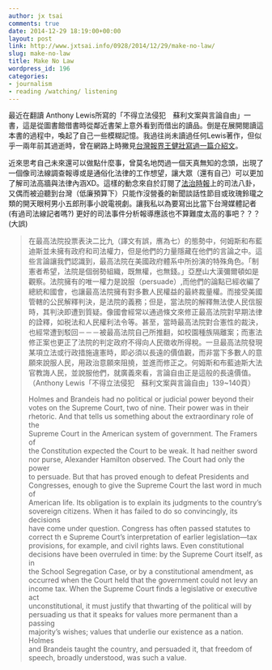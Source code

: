 ```yaml
---
author: jx tsai
comments: true
date: 2014-12-29 18:19:00+00:00
layout: post
link: http://www.jxtsai.info/0928/2014/12/29/make-no-law/
slug: make-no-law
title: Make No Law
wordpress_id: 196
categories:
- journalism
- reading /watching/ listening
---
```


最近在翻讀 Anthony Lewis所寫的「不得立法侵犯　蘇利文案與言論自由」一書，這是從圖書館借書時從鄰近書架上意外看到而借出的讀品。倒是在展開閱讀這本書的過程中，喚起了自己一些模糊記憶。我過往尚未讀過任何Lewis著作，但似乎一兩年前其過逝時，曾在網路上時撇見[台灣報界王健壯寫過一篇介紹文](http://opinion.cw.com.tw/blog/profile/45/article/296)。  
  
近來思考自己未來還可以做點什麼事，曾莫名地閃過一個天真無知的念頭，出現了一個像司法線調查報導或是通俗化法律的工作想望，讓大眾（還有自己）可以更加了解司法高牆與法律內涵XD。這樣的動念來自於訂閱了[法治時報](http://blog.yam.com/lawpaper)上的司法八卦，又偶而被迫聽到台灣（低廉預算下）只能作沒營養的新聞談話性節目或玫瑰鈴瓏之類的開天眼柯男小五郎刑事小說電視劇。讓我私以為要寫出比當下台灣媒體記者(有過司法線記者嗎?) 更好的司法事件分析報導應該也不算難度太高的事吧？？？(大誤)  


<blockquote>在最高法院投票表決二比九（譯文有誤，噟為七）的態勢中，何姆斯和布藍迪斯並未擁有政府和司法權力，但是他們的力量隱藏在他們的言論之中。這些言論讓我們認識到，最高法院在美國政府體系中所扮演的特殊角色。「制憲者希望，法院是個弱勢組織，既無權，也無錢。」亞歷山大漢彌爾頓如是觀察。法院擁有的唯一權力是說服（persuade）,而他們的論點已經收編了總統和國會，也讓最高法院擁有對多數人民權益的最終裁量權。而接受美國管轄的公民解釋判決，是法院的義務；但是，當法院的解釋無法使人民信服時，其判決即遭到質疑。像國會經常以通過條文來修正最高法院對早期法律的詮釋，如税法和人民權利法令等。甚至，當時最高法院對合憲性的裁決，也經常遭到駁回－－－被最高法院自己所推翻，如校園種族隔離案；而憲法修正案也更正了法院的判定政府不得向人民徵收所得稅。一旦最高法院發現某項立法或行政措施違憲時，即必須以長遠的價值觀，而非當下多數人的意願來說服人民，用政治意願來阻撓，並進而修正之。何姆斯和布藍迪斯大法官教誨人民，並說服他們，就廣義來看，言論自由正是這般的長遠價值。（Anthony Lewis「不得立法侵犯　蘇利文案與言論自由」139~140頁）  
  
Holmes and Brandeis had no political or judicial power beyond their  
votes on the Supreme Court, two of nine. Their power was in their  
rhetoric. And that tells us something about the extraordinary role of the  
Supreme Court in the American system of government. The Framers of  
the Constitution expected the Court to be weak. It had neither sword  
nor purse, Alexander Hamilton observed. The Court had only the power  
to persuade. But that has proved enough to defeat Presidents and  
Congresses, enough to give the Supreme Court the last word in much of  
American life. Its obligation is to explain its judgments to the country’s  
sovereign citizens. When it has failed to do so convincingly, its decisions  
have come under question. Congress has often passed statutes to  
correct th e Supreme Court’s interpretation of earlier legislation—tax  
provisions, for example, and civil rights laws. Even constitutional  
decisions have been overruled in time: by the Supreme Court itself, as in  
the School Segregation Case, or by a constitutional amendment, as  
occurred when the Court held that the government could not levy an  
income tax. When the Supreme Court finds a legislative or executive act  
unconstitutional, it must justify that thwarting of the political will by  
persuading us that it speaks for values more permanent than a passing  
majority’s wishes; values that underlie our existence as a nation. Holmes  
and Brandeis taught the country, and persuaded it, that freedom of  
speech, broadly understood, was such a value.</blockquote>
